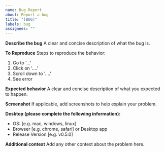 ```yaml
---
name: Bug Report
about: Report a bug
title: "[BUG]"
labels: bug
assignees: ""
---
```


**Describe the bug**
A clear and concise description of what the bug is.

**To Reproduce**
Steps to reproduce the behavior:

1. Go to '...'
2. Click on '....'
3. Scroll down to '....'
4. See error

**Expected behavior**
A clear and concise description of what you expected to happen.

**Screenshot**
If applicable, add screenshots to help explain your problem.

**Desktop (please complete the following information):**

- OS: [e.g. mac, windows, linux]
- Browser [e.g. chrome, safari] or Desktop app
- Release Version [e.g. v0.5.0]

**Additional context**
Add any other context about the problem here.
